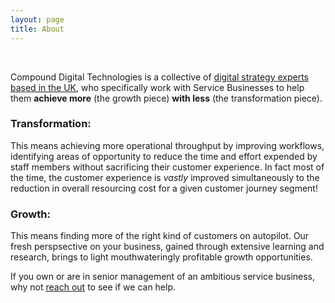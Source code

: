```yaml
---
layout: page
title: About
---
```


&nbsp;
&nbsp;

Compound Digital Technologies is a collective of [digital strategy experts based in the UK](https://gocompound.com), who specifically work with Service Businesses to help them **achieve more** (the growth piece) **with less** (the transformation piece).


### **Transformation:**
This means achieving more operational throughput by improving workflows, identifying areas of opportunity to reduce the time and effort expended by staff members without sacrificing their customer experience. In fact most of the time, the customer experience is *vastly* improved simultaneously to the reduction in overall resourcing cost for a given customer journey segment!


### **Growth:**
This means finding more of the right kind of customers on autopilot. Our fresh perspsective on your business, gained through extensive learning and research, brings to light mouthwateringly profitable growth opportunities.

If you own or are in senior management of an ambitious service business, why not <a href="&#109;&#97;&#105;&#108;&#116;&#111;&#58;%61%2E%77%69%6C%73%6F%6E%40%67%6F%63%6F%6D%70%6F%75%6E%64%2E%63%6F%6D">reach out</a> to see if we can help.